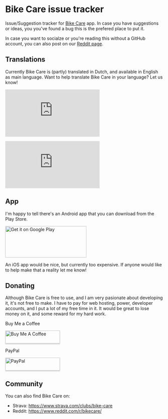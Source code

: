 # Bike Care issue tracker
Issue/Suggestion tracker for [Bike Care](https://bikecare.gerbenbol.com/) app. In case you have suggestions or ideas, you you've found a bug this is the prefered place to put it.

In case you want to socialze or you're reading this without a GitHub account, you can also post on our [Reddit page](https://www.reddit.com/r/bikecare/).

## Translations
Currently Bike Care is (partly) translated in Dutch, and available in English as main language. Want to help translate Bike Care in your language? Let us know!

![nl translation](https://img.shields.io/badge/dynamic/json?color=blue&label=nl&style=plastic&logo=crowdin&query=%24.progress[?(@.data.languageId==%27nl%27)].data.translationProgress&url=https%3A%2F%2Fbadges.awesome-crowdin.com%2Fstats-16241540-649662.json)

![en translation](https://img.shields.io/badge/dynamic/json?color=blue&label=en&style=flat&logo=crowdin&query=%24.progress[?(@.data.languageId==%27en%27)].data.translationProgress&url=https%3A%2F%2Fbadges.awesome-crowdin.com%2Fstats-16241540-649662.json)

## App
I'm happy to tell there's an Android app that you can download from the Play Store.

<a href='https://play.google.com/store/apps/details?id=com.gerbenbol.bikecare.twa'><img style="width: 258px !important; height: 100px !important;" alt='Get it on Google Play' src='https://play.google.com/intl/en_us/badges/static/images/badges/en_badge_web_generic.png'/></a>

An iOS app would be nice, but currently too expensive. If anyone would like to help make that a reality let me know!

## Donating
Although Bike Care is free to use, and I am very pasionate about developing it, it's not free to make. I have to pay for web hosting, power, developer accounts, and I put a lot of my free time in it. It would be great to lose money on it, and some reward for my hard work.

Buy Me a Coffee

<a href="https://www.buymeacoffee.com/bikecare" target="_blank"><img src="https://www.buymeacoffee.com/assets/img/custom_images/orange_img.png" alt="Buy Me A Coffee" style="height: 41px !important;width: 174px !important;box-shadow: 0px 3px 2px 0px rgba(190, 190, 190, 0.5) !important;-webkit-box-shadow: 0px 3px 2px 0px rgba(190, 190, 190, 0.5) !important;" ></a>

PayPal

<a href="https://www.paypal.com/donate/?hosted_button_id=NXD3UJGKXWKQ8" target="_blank"><img src="https://www.paypalobjects.com/en_US/i/btn/btn_donate_LG.gif" alt="PayPal" style="height: 41px !important;width: 174px !important;box-shadow: 0px 3px 2px 0px rgba(190, 190, 190, 0.5) !important;-webkit-box-shadow: 0px 3px 2px 0px rgba(190, 190, 190, 0.5) !important;" ></a>

## Community
You can also find Bike Care on:
- Strava: https://www.strava.com/clubs/bike-care
- Reddit: https://www.reddit.com/r/bikecare/
